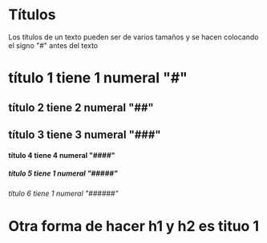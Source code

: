 # Títulos

Los títulos de un texto pueden ser de varios tamaños y se hacen colocando el signo "#" antes del texto

#      título 1 tiene 1 numeral "#"
##     título 2 tiene 2 numeral "##"
##     título 3 tiene 3 numeral "###"
####   título 4 tiene 4 numeral "####"
#####  título 5 tiene 1 numeral "#####"
###### título 6 tiene 1 numeral "######"

Otra forma de hacer h1 y h2 es
tituo 1
=======
